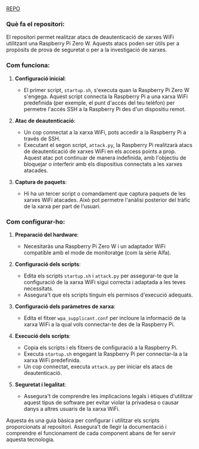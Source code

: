 [REPO](https://github.com/ShlomiRex/wifi-deauth-rpi-wardrive/blob/master/wpa_supplicant_hotspot.conf)

### Què fa el repositori:

El repositori permet realitzar atacs de deautenticació de xarxes WiFi utilitzant una Raspberry Pi Zero W. Aquests atacs poden ser útils per a propòsits de prova de seguretat o per a la investigació de xarxes.

### Com funciona:

1. **Configuració inicial**:
   - El primer script, `startup.sh`, s'executa quan la Raspberry Pi Zero W s'engega. Aquest script connecta la Raspberry Pi a una xarxa WiFi predefinida (per exemple, el punt d'accés del teu telèfon) per permetre l'accés SSH a la Raspberry Pi des d'un dispositiu remot.

2. **Atac de deautenticació**:
   - Un cop connectat a la xarxa WiFi, pots accedir a la Raspberry Pi a través de SSH.
   - Executant el segon script, `attack.py`, la Raspberry Pi realitzarà atacs de deautenticació de xarxes WiFi en els access points a prop. Aquest atac pot continuar de manera indefinida, amb l'objectiu de bloquejar o interferir amb els dispositius connectats a les xarxes atacades.

3. **Captura de paquets**:
   - Hi ha un tercer script o comandament que captura paquets de les xarxes WiFi atacades. Això pot permetre l'anàlisi posterior del tràfic de la xarxa per part de l'usuari.

### Com configurar-ho:

1. **Preparació del hardware**:
   - Necesitaràs una Raspberry Pi Zero W i un adaptador WiFi compatible amb el mode de monitoratge (com la sèrie Alfa).

2. **Configuració dels scripts**:
   - Edita els scripts `startup.sh` i `attack.py` per assegurar-te que la configuració de la xarxa WiFi sigui correcta i adaptada a les teves necessitats.
   - Assegura't que els scripts tinguin els permisos d'execució adequats.

3. **Configuració dels paràmetres de xarxa**:
   - Edita el fitxer `wpa_supplicant.conf` per incloure la informació de la xarxa WiFi a la qual vols connectar-te des de la Raspberry Pi.

4. **Execució dels scripts**:
   - Copia els scripts i els fitxers de configuració a la Raspberry Pi.
   - Executa `startup.sh` engegant la Raspberry Pi per connectar-la a la xarxa WiFi predefinida.
   - Un cop connectat, executa `attack.py` per iniciar els atacs de deautenticació.

5. **Seguretat i legalitat**:
   - Assegura't de comprendre les implicacions legals i ètiques d'utilitzar aquest tipus de software per evitar violar la privadesa o causar danys a altres usuaris de la xarxa WiFi.

Aquesta és una guia bàsica per configurar i utilitzar els scripts proporcionats al repositori. Assegura't de llegir la documentació i comprendre el funcionament de cada component abans de fer servir aquesta tecnologia.